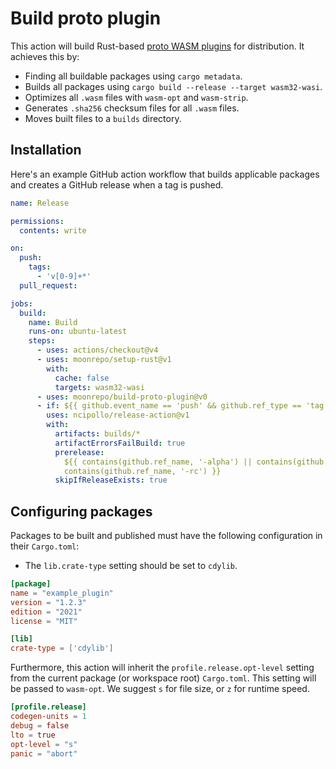 # Build proto plugin

This action will build Rust-based [proto WASM plugins](https://moonrepo.dev/docs/proto/wasm-plugin)
for distribution. It achieves this by:

- Finding all buildable packages using `cargo metadata`.
- Builds all packages using `cargo build --release --target wasm32-wasi`.
- Optimizes all `.wasm` files with `wasm-opt` and `wasm-strip`.
- Generates `.sha256` checksum files for all `.wasm` files.
- Moves built files to a `builds` directory.

## Installation

Here's an example GitHub action workflow that builds applicable packages and creates a GitHub
release when a tag is pushed.

```yaml
name: Release

permissions:
  contents: write

on:
  push:
    tags:
      - 'v[0-9]+*'
  pull_request:

jobs:
  build:
    name: Build
    runs-on: ubuntu-latest
    steps:
      - uses: actions/checkout@v4
      - uses: moonrepo/setup-rust@v1
        with:
          cache: false
          targets: wasm32-wasi
      - uses: moonrepo/build-proto-plugin@v0
      - if: ${{ github.event_name == 'push' && github.ref_type == 'tag' }}
        uses: ncipollo/release-action@v1
        with:
          artifacts: builds/*
          artifactErrorsFailBuild: true
          prerelease:
            ${{ contains(github.ref_name, '-alpha') || contains(github.ref_name, '-beta') ||
            contains(github.ref_name, '-rc') }}
          skipIfReleaseExists: true
```

## Configuring packages

Packages to be built and published must have the following configuration in their `Cargo.toml`:

- The `lib.crate-type` setting should be set to `cdylib`.

```toml
[package]
name = "example_plugin"
version = "1.2.3"
edition = "2021"
license = "MIT"

[lib]
crate-type = ['cdylib']
```

Furthermore, this action will inherit the `profile.release.opt-level` setting from the current
package (or workspace root) `Cargo.toml`. This setting will be passed to `wasm-opt`. We suggest `s`
for file size, or `z` for runtime speed.

```toml
[profile.release]
codegen-units = 1
debug = false
lto = true
opt-level = "s"
panic = "abort"
```
